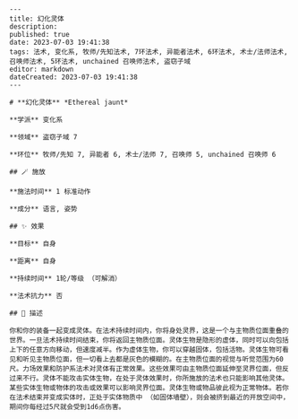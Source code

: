 
    ---
    title: 幻化灵体
    description: 
    published: true
    date: 2023-07-03 19:41:38
    tags: 法术, 变化系, 牧师/先知法术, 7环法术, 异能者法术, 6环法术, 术士/法师法术, 召唤师法术, 5环法术, unchained 召唤师法术, 盗窃子域
    editor: markdown
    dateCreated: 2023-07-03 19:41:38
    ---

    # **幻化灵体** *Ethereal jaunt*

    **学派** 变化系 

    **领域** 盗窃子域 7

    **环位** 牧师/先知 7, 异能者 6, 术士/法师 7, 召唤师 5, unchained 召唤师 6

    ## 🪄 施放

    **施法时间** 1 标准动作

    **成分** 语言, 姿势

    ## ✨ 效果 

    **目标** 自身 

    **距离** 自身  

    **持续时间** 1轮/等级 （可解消） 

    **法术抗力** 否

    ## 📖 描述

    你和你的装备一起变成灵体。在法术持续时间内，你将身处灵界，这是一个与主物质位面重叠的世界。一旦法术持续时间结束，你将返回主物质位面。灵体生物是隐形的虚体，同时可以向包括上下的任意方向移动，但速度减半。作为虚体生物，你可以穿越固体，包括活物。灵体生物可看见和听见主物质位面，但一切看上去都是灰色的模糊的。在主物质位面的视觉与听觉范围为60尺。力场效果和防护系法术对灵体有正常效果。这些效果可由主物质位面延伸至灵界位面，但反过来不行。灵体不能攻击实体生物，在处于灵体效果时，你所施放的法术也只能影响其他灵体。某些实体生物或物体的攻击或效果可以影响灵界位面。灵体生物或物品彼此视为正常物体。若你在法术结束并变成实体时，正处于实体物质中 （如固体墙壁），则会被挤到最近的开放空间中，期间你每经过5尺就会受到1d6点伤害。
    